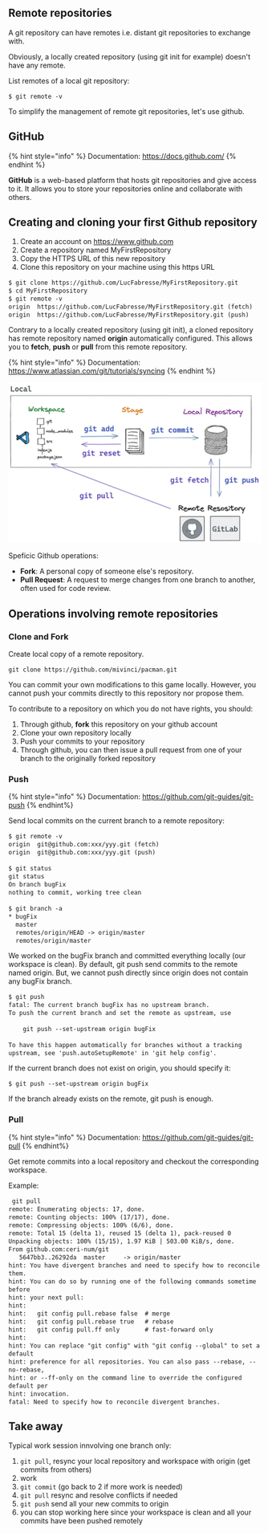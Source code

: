 ## Remote repositories

A git repository can have remotes i.e. distant git repositories to exchange with.

Obviously, a locally created repository (using git init for example) doesn't have any remote.

List remotes of a local git repository:
```
$ git remote -v
```

To simplify the management of remote git repositories, let's use github.

## GitHub

{% hint style="info" %}
Documentation: <https://docs.github.com/>
{% endhint %}

**GitHub** is a web-based platform that hosts git repositories and give access to it.
It allows you to store your repositories online and collaborate with others.


## Creating and cloning your first Github repository

1. Create an account on <https://www.github.com>
2. Create a repository named MyFirstRepository
3. Copy the HTTPS URL of this new repository
4. Clone this repository on your machine using this https URL

```
$ git clone https://github.com/LucFabresse/MyFirstRepository.git
$ cd MyFirstRepository
$ git remote -v
origin	https://github.com/LucFabresse/MyFirstRepository.git (fetch)
origin	https://github.com/LucFabresse/MyFirstRepository.git (push)
```

Contrary to a locally created repository (using git init), a cloned repository has remote repository named __origin__ automatically configured.
This allows you to **fetch**, **push** or **pull** from this remote repository.

{% hint style="info" %}
Documentation: <https://www.atlassian.com/git/tutorials/syncing>
{% endhint %}

![Git operations ([credit to glasskube.dev](https://glasskube.dev/guides/git/))](../imgs/git-operations.png)

Speficic Github operations:
- **Fork**: A personal copy of someone else's repository.
- **Pull Request**: A request to merge changes from one branch to another, often used for code review.

## Operations involving remote repositories

### Clone and Fork

Create local copy of a remote repository.

```
git clone https://github.com/mivinci/pacman.git
```

You can commit your own modifications to this game locally.
However, you cannot push your commits directly to this repository nor propose them.

To contribute to a repository on which you do not have rights, you should:
1. Through github, __fork__ this repository on your github account
2. Clone your own repository locally
3. Push your commits to your repository
4. Through github, you can then issue a pull request from one of your branch to the originally forked repository

### **Push**

{% hint style="info" %}
Documentation: <https://github.com/git-guides/git-push>
{% endhint%}

Send local commits on the current branch to a remote repository:

```
$ git remote -v
origin	git@github.com:xxx/yyy.git (fetch)
origin	git@github.com:xxx/yyy.git (push)

$ git status
git status
On branch bugFix
nothing to commit, working tree clean

$ git branch -a
* bugFix
  master
  remotes/origin/HEAD -> origin/master
  remotes/origin/master
```

We worked on the bugFix branch and committed everything locally (our workspace is clean).
By default, git push send commits to the remote named origin.
But, we cannot push directly since origin does not contain any bugFix branch.

```
$ git push
fatal: The current branch bugFix has no upstream branch.
To push the current branch and set the remote as upstream, use

    git push --set-upstream origin bugFix

To have this happen automatically for branches without a tracking
upstream, see 'push.autoSetupRemote' in 'git help config'.
```

If the current branch does not exist on origin, you should specify it:

```
$ git push --set-upstream origin bugFix
```

If the branch already exists on the remote, git push is enough.

### **Pull**

{% hint style="info" %}
Documentation: <https://github.com/git-guides/git-pull>
{% endhint%}

Get remote commits into a local repository and checkout the corresponding workspace.

Example:
```
 git pull
remote: Enumerating objects: 17, done.
remote: Counting objects: 100% (17/17), done.
remote: Compressing objects: 100% (6/6), done.
remote: Total 15 (delta 1), reused 15 (delta 1), pack-reused 0
Unpacking objects: 100% (15/15), 1.97 KiB | 503.00 KiB/s, done.
From github.com:ceri-num/git
   5647bb3..26292da  master     -> origin/master
hint: You have divergent branches and need to specify how to reconcile them.
hint: You can do so by running one of the following commands sometime before
hint: your next pull:
hint:
hint:   git config pull.rebase false  # merge
hint:   git config pull.rebase true   # rebase
hint:   git config pull.ff only       # fast-forward only
hint:
hint: You can replace "git config" with "git config --global" to set a default
hint: preference for all repositories. You can also pass --rebase, --no-rebase,
hint: or --ff-only on the command line to override the configured default per
hint: invocation.
fatal: Need to specify how to reconcile divergent branches.
```

## Take away

Typical work session innvolving one branch only:

1. `git pull`, resync your local repository and workspace with origin (get commits from others)
2. work
3. `git commit` (go back to 2 if more work is needed)
4. `git pull` resync and resolve conflicts if needed
5. `git push` send all your new commits to origin
6. you can stop working here since your workspace is clean and all your commits have been pushed remotely
